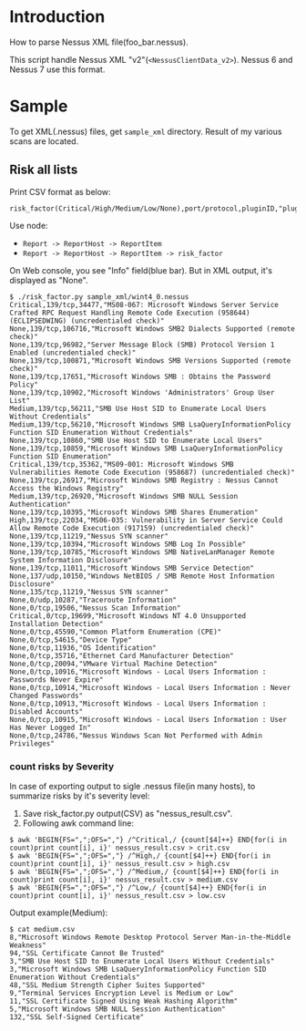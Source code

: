 # Introduction

How to parse Nessus XML file(foo_bar.nessus).

This script handle Nessus XML "v2"(`<NessusClientData_v2>`). Nessus 6 and Nessus 7 use this format.

# Sample

To get XML(.nessus) files, get `sample_xml` directory. Result of my various scans are located.

## Risk all lists

Print CSV format as below:
```
risk_factor(Critical/High/Medium/Low/None),port/protocol,pluginID,"pluginName"
```

Use node: 
* `Report -> ReportHost -> ReportItem`
* `Report -> ReportHost -> ReportItem -> risk_factor`

On Web console, you see "Info" field(blue bar). But in XML output, it's displayed as "None".
```
$ ./risk_factor.py sample_xml/wint4_0.nessus 
Critical,139/tcp,34477,"MS08-067: Microsoft Windows Server Service Crafted RPC Request Handling Remote Code Execution (958644) (ECLIPSEDWING) (uncredentialed check)"
None,139/tcp,106716,"Microsoft Windows SMB2 Dialects Supported (remote check)"
None,139/tcp,96982,"Server Message Block (SMB) Protocol Version 1 Enabled (uncredentialed check)"
None,139/tcp,100871,"Microsoft Windows SMB Versions Supported (remote check)"
None,139/tcp,17651,"Microsoft Windows SMB : Obtains the Password Policy"
None,139/tcp,10902,"Microsoft Windows 'Administrators' Group User List"
Medium,139/tcp,56211,"SMB Use Host SID to Enumerate Local Users Without Credentials"
Medium,139/tcp,56210,"Microsoft Windows SMB LsaQueryInformationPolicy Function SID Enumeration Without Credentials"
None,139/tcp,10860,"SMB Use Host SID to Enumerate Local Users"
None,139/tcp,10859,"Microsoft Windows SMB LsaQueryInformationPolicy Function SID Enumeration"
Critical,139/tcp,35362,"MS09-001: Microsoft Windows SMB Vulnerabilities Remote Code Execution (958687) (uncredentialed check)"
None,139/tcp,26917,"Microsoft Windows SMB Registry : Nessus Cannot Access the Windows Registry"
Medium,139/tcp,26920,"Microsoft Windows SMB NULL Session Authentication"
None,139/tcp,10395,"Microsoft Windows SMB Shares Enumeration"
High,139/tcp,22034,"MS06-035: Vulnerability in Server Service Could Allow Remote Code Execution (917159) (uncredentialed check)"
None,139/tcp,11219,"Nessus SYN scanner"
None,139/tcp,10394,"Microsoft Windows SMB Log In Possible"
None,139/tcp,10785,"Microsoft Windows SMB NativeLanManager Remote System Information Disclosure"
None,139/tcp,11011,"Microsoft Windows SMB Service Detection"
None,137/udp,10150,"Windows NetBIOS / SMB Remote Host Information Disclosure"
None,135/tcp,11219,"Nessus SYN scanner"
None,0/udp,10287,"Traceroute Information"
None,0/tcp,19506,"Nessus Scan Information"
Critical,0/tcp,19699,"Microsoft Windows NT 4.0 Unsupported Installation Detection"
None,0/tcp,45590,"Common Platform Enumeration (CPE)"
None,0/tcp,54615,"Device Type"
None,0/tcp,11936,"OS Identification"
None,0/tcp,35716,"Ethernet Card Manufacturer Detection"
None,0/tcp,20094,"VMware Virtual Machine Detection"
None,0/tcp,10916,"Microsoft Windows - Local Users Information : Passwords Never Expire"
None,0/tcp,10914,"Microsoft Windows - Local Users Information : Never Changed Passwords"
None,0/tcp,10913,"Microsoft Windows - Local Users Information : Disabled Accounts"
None,0/tcp,10915,"Microsoft Windows - Local Users Information : User Has Never Logged In"
None,0/tcp,24786,"Nessus Windows Scan Not Performed with Admin Privileges"
```

### count risks by Severity

In case of exporting output to sigle .nessus file(in many hosts), to summarize risks by it's severity level:

1. Save risk_factor.py output(CSV) as "nessus_result.csv".
2. Following awk command line:
```
$ awk 'BEGIN{FS=",";OFS=","} /^Critical,/ {count[$4]++} END{for(i in count)print count[i], i}' nessus_result.csv > crit.csv
$ awk 'BEGIN{FS=",";OFS=","} /^High,/ {count[$4]++} END{for(i in count)print count[i], i}' nessus_result.csv > high.csv
$ awk 'BEGIN{FS=",";OFS=","} /^Medium,/ {count[$4]++} END{for(i in count)print count[i], i}' nessus_result.csv > medium.csv
$ awk 'BEGIN{FS=",";OFS=","} /^Low,/ {count[$4]++} END{for(i in count)print count[i], i}' nessus_result.csv > low.csv
```

Output example(Medium):
```
$ cat medium.csv 
8,"Microsoft Windows Remote Desktop Protocol Server Man-in-the-Middle Weakness"
94,"SSL Certificate Cannot Be Trusted"
3,"SMB Use Host SID to Enumerate Local Users Without Credentials"
3,"Microsoft Windows SMB LsaQueryInformationPolicy Function SID Enumeration Without Credentials"
48,"SSL Medium Strength Cipher Suites Supported"
9,"Terminal Services Encryption Level is Medium or Low"
11,"SSL Certificate Signed Using Weak Hashing Algorithm"
5,"Microsoft Windows SMB NULL Session Authentication"
132,"SSL Self-Signed Certificate"
```

